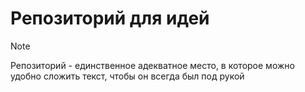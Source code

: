 # Репозиторий для идей

> [!NOTE]
> Репозиторий - единственное адекватное место, в которое можно удобно сложить текст, чтобы он всегда был под рукой